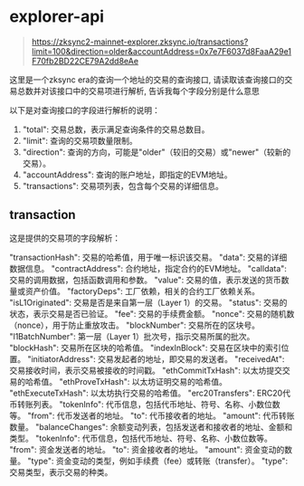 # explorer-api

> https://zksync2-mainnet-explorer.zksync.io/transactions?limit=100&direction=older&accountAddress=0x7e7F6037d8FaaA29e1F70fb2BD22CE79A2dd8eAe

这里是一个zksync era的查询一个地址的交易的查询接口, 请读取该查询接口的交易总数并对该接口中的交易项进行解析, 告诉我每个字段分别是什么意思

以下是对查询接口的字段进行解析的说明：

1. "total": 交易总数，表示满足查询条件的交易总数目。
2. "limit": 查询的交易项数量限制。
3. "direction": 查询的方向，可能是"older"（较旧的交易）或"newer"（较新的交易）。
4. "accountAddress": 查询的账户地址，即指定的EVM地址。
5. "transactions": 交易项列表，包含每个交易的详细信息。

## transaction

这是提供的交易项的字段解析：

"transactionHash": 交易的哈希值，用于唯一标识该交易。
"data": 交易的详细数据信息。
"contractAddress": 合约地址，指定合约的EVM地址。
"calldata": 交易的调用数据，包括函数调用和参数。
"value": 交易的值，表示发送的货币数量或资产价值。
"factoryDeps": 工厂依赖，相关的合约工厂依赖关系。
"isL1Originated": 交易是否是来自第一层（Layer 1）的交易。
"status": 交易的状态，表示交易是否已验证。
"fee": 交易的手续费金额。
"nonce": 交易的随机数（nonce），用于防止重放攻击。
"blockNumber": 交易所在的区块号。
"l1BatchNumber": 第一层（Layer 1）批次号，指示交易所属的批次。
"blockHash": 交易所在区块的哈希值。
"indexInBlock": 交易在区块中的索引位置。
"initiatorAddress": 交易发起者的地址，即交易的发送者。
"receivedAt": 交易接收时间，表示交易被接收的时间戳。
"ethCommitTxHash": 以太坊提交交易的哈希值。
"ethProveTxHash": 以太坊证明交易的哈希值。
"ethExecuteTxHash": 以太坊执行交易的哈希值。
"erc20Transfers": ERC20代币转账列表。
"tokenInfo": 代币信息，包括代币地址、符号、名称、小数位数等。
"from": 代币发送者的地址。
"to": 代币接收者的地址。
"amount": 代币转账数量。
"balanceChanges": 余额变动列表，包括发送者和接收者的地址、金额和类型。
"tokenInfo": 代币信息，包括代币地址、符号、名称、小数位数等。
"from": 资金发送者的地址。
"to": 资金接收者的地址。
"amount": 资金变动的数量。
"type": 资金变动的类型，例如手续费（fee）或转账（transfer）。
"type": 交易类型，表示交易的种类。